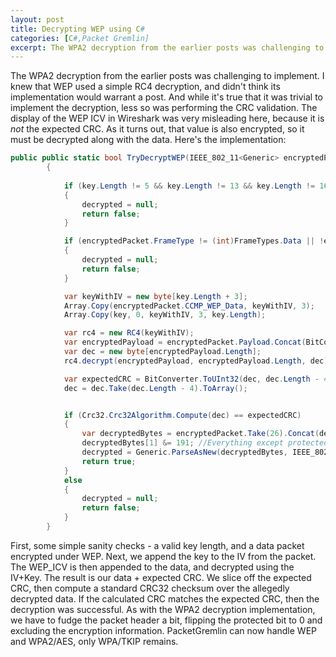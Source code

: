 ```yaml
---
layout: post
title: Decrypting WEP using C#
categories: [C#,Packet Gremlin]
excerpt: The WPA2 decryption from the earlier posts was challenging to implement. I knew that WEP used a simple RC4 decryption, and didn't think its implementation would warrant a post. And while it's true that it was trivial to implement the decryption, less so was performing the CRC validation.
---
```


The WPA2 decryption from the earlier posts was challenging to implement. I knew that WEP used a simple RC4 decryption, and didn't think its implementation would warrant a post. And while it's true that it was trivial to implement the decryption, less so was performing the CRC validation. The display of the WEP ICV in Wireshark was very misleading here, because it is *not* the expected CRC. As it turns out, that value is also encrypted, so it must be decrypted along with the data. Here's the implementation:

```cs
public public static bool TryDecryptWEP(IEEE_802_11<Generic> encryptedPacket, byte[] key, out IPacket decrypted)
        {
            
            if (key.Length != 5 && key.Length != 13 && key.Length != 16 && key.Length != 29 && key.Length != 61)
            {                
                decrypted = null;
                return false;
            }

            if (encryptedPacket.FrameType != (int)FrameTypes.Data || !encryptedPacket.IsWep)
            {
                decrypted = null;
                return false;
            }

            var keyWithIV = new byte[key.Length + 3];
            Array.Copy(encryptedPacket.CCMP_WEP_Data, keyWithIV, 3);
            Array.Copy(key, 0, keyWithIV, 3, key.Length);

            var rc4 = new RC4(keyWithIV);
            var encryptedPayload = encryptedPacket.Payload.Concat(BitConverter.GetBytes(ByteOrder.NetworkToHostOrder(encryptedPacket.WEP_ICV))).ToArray();
            var dec = new byte[encryptedPayload.Length];
            rc4.decrypt(encryptedPayload, encryptedPayload.Length, dec);

            var expectedCRC = BitConverter.ToUInt32(dec, dec.Length - 4);
            dec = dec.Take(dec.Length - 4).ToArray();


            if (Crc32.Crc32Algorithm.Compute(dec) == expectedCRC)
            {
                var decryptedBytes = encryptedPacket.Take(26).Concat(dec).ToArray();
                decryptedBytes[1] &= 191; //Everything except protected
                decrypted = Generic.ParseAsNew(decryptedBytes, IEEE_802_11.ParseAsNew);
                return true;
            }
            else
            {
                decrypted = null;
                return false;
            }
        }
```

First, some simple sanity checks - a valid key length, and a data packet encrypted under WEP. Next, we append the key to the IV from the packet. The WEP_ICV is then appended to the data, and decrypted using the IV+Key. The result is our data + expected CRC. We slice off the expected CRC, then compute a standard CRC32 checksum over the allegedly decrypted data. If the calculated CRC matches the expected CRC, then the decryption was successful. As with the WPA2 decryption implementation, we have to fudge the packet header a bit, flipping the protected bit to 0 and excluding the encryption information. PacketGremlin can now handle WEP and WPA2/AES, only WPA/TKIP remains.